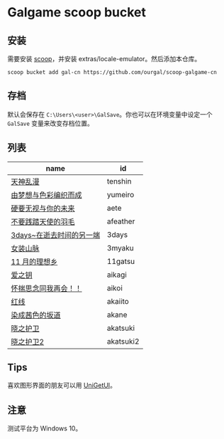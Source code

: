 # Galgame scoop bucket

## 安装

需要安装 [scoop](https://scoop.sh)，并安装 extras/locale-emulator。然后添加本仓库。

```
scoop bucket add gal-cn https://github.com/ourgal/scoop-galgame-cn
```

## 存档

默认会保存在 `C:\Users\<user>\GalSave`。你也可以在环境变量中设定一个 `GalSave` 变量来改变存档位置。

## 列表

| name                                               | id        |
| -------------------------------------------------- | --------- |
| [天神乱漫](https://vndb.org/v1322)                 | tenshin   |
| [由梦想与色彩编织而成](https://vndb.org/v16516)    | yumeiro   |
| [硬要无视与你的未来](https://vndb.org/v10803)      | aete      |
| [不要践踏天使的羽毛](https://vndb.org/v6411)       | afeather  |
| [3days~在逝去时间的另一端](https://vndb.org/v1085) | 3days     |
| [女装山脉](https://vndb.org/v6589)                 | 3myaku    |
| [11 月的理想乡](https://vndb.org/v16342)           | 11gatsu   |
| [爱之钥](https://vndb.org/v20232)                  | aikagi    |
| [怀揣思念同我再会！！](https://vndb.org/v31125)    | aikoi     |
| [红线](https://vndb.org/v10323)                    | akaiito   |
| [染成茜色的坂道](https://vndb.org/v547)            | akane     |
| [晓之护卫](https://vndb.org/v629)                  | akatsuki  |
| [晓之护卫2](https://vndb.org/v1307)                | akatsuki2 |

## Tips

喜欢图形界面的朋友可以用 [UniGetUI](https://github.com/marticliment/UniGetUI)。

## 注意

测试平台为 Windows 10。
